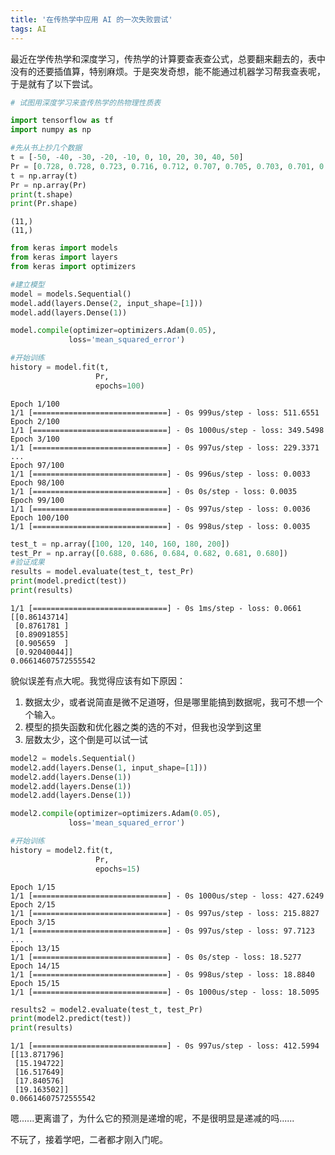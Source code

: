 ```yaml
---
title: '在传热学中应用 AI 的一次失败尝试'
tags: AI
---
```


最近在学传热学和深度学习，传热学的计算要查表查公式，总要翻来翻去的，表中没有的还要插值算，特别麻烦。于是突发奇想，能不能通过机器学习帮我查表呢，于是就有了以下尝试。


```python
# 试图用深度学习来查传热学的热物理性质表

import tensorflow as tf
import numpy as np

#先从书上抄几个数据
t = [-50, -40, -30, -20, -10, 0, 10, 20, 30, 40, 50]
Pr = [0.728, 0.728, 0.723, 0.716, 0.712, 0.707, 0.705, 0.703, 0.701, 0.699, 0.698]
t = np.array(t)
Pr = np.array(Pr)
print(t.shape)
print(Pr.shape)
```

    (11,)
    (11,)
    


```python
from keras import models
from keras import layers
from keras import optimizers

#建立模型
model = models.Sequential()
model.add(layers.Dense(2, input_shape=[1]))
model.add(layers.Dense(1))

model.compile(optimizer=optimizers.Adam(0.05),
             loss='mean_squared_error')

#开始训练
history = model.fit(t,
                   Pr,
                   epochs=100)
```

    Epoch 1/100
    1/1 [==============================] - 0s 999us/step - loss: 511.6551
    Epoch 2/100
    1/1 [==============================] - 0s 1000us/step - loss: 349.5498
    Epoch 3/100
    1/1 [==============================] - 0s 997us/step - loss: 229.3371
    ...
    Epoch 97/100
    1/1 [==============================] - 0s 996us/step - loss: 0.0033
    Epoch 98/100
    1/1 [==============================] - 0s 0s/step - loss: 0.0035
    Epoch 99/100
    1/1 [==============================] - 0s 997us/step - loss: 0.0036
    Epoch 100/100
    1/1 [==============================] - 0s 998us/step - loss: 0.0035
    


```python
test_t = np.array([100, 120, 140, 160, 180, 200])
test_Pr = np.array([0.688, 0.686, 0.684, 0.682, 0.681, 0.680])
#验证成果
results = model.evaluate(test_t, test_Pr)
print(model.predict(test))
print(results)
```

    1/1 [==============================] - 0s 1ms/step - loss: 0.0661
    [[0.86143714]
     [0.8761781 ]
     [0.89091855]
     [0.905659  ]
     [0.92040044]]
    0.06614607572555542
    

貌似误差有点大呢。我觉得应该有如下原因：

1. 数据太少，或者说简直是微不足道呀，但是哪里能搞到数据呢，我可不想一个个输入。
2. 模型的损失函数和优化器之类的选的不对，但我也没学到这里
3. 层数太少，这个倒是可以试一试


```python
model2 = models.Sequential()
model2.add(layers.Dense(1, input_shape=[1]))
model2.add(layers.Dense(1))
model2.add(layers.Dense(1))
model2.add(layers.Dense(1))

model2.compile(optimizer=optimizers.Adam(0.05),
             loss='mean_squared_error')

#开始训练
history = model2.fit(t,
                   Pr,
                   epochs=15)
```

    Epoch 1/15
    1/1 [==============================] - 0s 1000us/step - loss: 427.6249
    Epoch 2/15
    1/1 [==============================] - 0s 997us/step - loss: 215.8827
    Epoch 3/15
    1/1 [==============================] - 0s 997us/step - loss: 97.7123
    ...
    Epoch 13/15
    1/1 [==============================] - 0s 0s/step - loss: 18.5277
    Epoch 14/15
    1/1 [==============================] - 0s 998us/step - loss: 18.8840
    Epoch 15/15
    1/1 [==============================] - 0s 1000us/step - loss: 18.5095
    


```python
results2 = model2.evaluate(test_t, test_Pr)
print(model2.predict(test))
print(results)
```

    1/1 [==============================] - 0s 997us/step - loss: 412.5994
    [[13.871796]
     [15.194722]
     [16.517649]
     [17.840576]
     [19.163502]]
    0.06614607572555542
    

嗯......更离谱了，为什么它的预测是递增的呢，不是很明显是递减的吗......

不玩了，接着学吧，二者都才刚入门呢。
